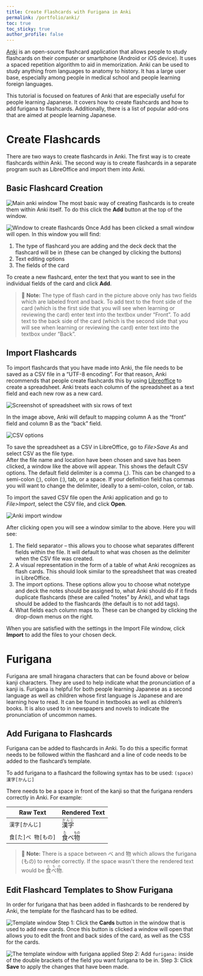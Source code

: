 ```yaml
---
title: Create Flashcards with Furigana in Anki
permalink: /portfolio/anki/
toc: true
toc_sticky: true
author_profile: false
---
```

[Anki](https://apps.ankiweb.net/) is an open-source flashcard application that allows people to study flashcards on their computer or smartphone (Android or iOS device). It uses a spaced repetition algorithm to aid in memorization. Anki can be used to study anything from languages to anatomy to history. It has a large user base, especially among people in medical school and people learning foreign languages.

This tutorial is focused on features of Anki that are especially useful for people learning Japanese. It covers how to create flashcards and how to add furigana to flashcards. Additionally, there is a list of popular add-ons that are aimed at people learning Japanese.

# Create Flashcards
There are two ways to create flashcards in Anki. The first way is to create flashcards within Anki. The second way is to create flashcards in a separate program such as LibreOffice and import them into Anki.

## Basic Flashcard Creation
![Main anki window](/assets/images/anki/ankimain.png)
The most basic way of creating flashcards is to create them within Anki itself. To do this click the **Add** button at the top of the window. 

![Window to create flashcards](/assets/images/anki/ankiadd.png)
Once Add has been clicked a small window will open. In this window you will find:
1. The type of flashcard you are adding and the deck deck that the flashcard will be in (these can be changed by clicking the buttons)
2. Text editing options
3. The fields of the card

 To create a new flashcard, enter the text that you want to see in the individual fields of the card and click **Add**.
>&#128221; **Note:** The type of flash card in the picture above only has two fields which are labeled front and back. To add text to the front side of the card (which is the first side that you will see when learning or reviewing the card) enter text into the textbox under “Front”. To add text to the back side of the card (which is the second side that you will see when learning or reviewing the card) enter text into the textbox under “Back”.

## Import Flashcards
To import flashcards that you have made into Anki, the file needs to be saved as a CSV file in a “UTF-8 encoding”. For that reason, Anki recommends that people create flashcards this by using [Libreoffice](https://www.libreoffice.org/) to create a spreadsheet. Anki treats each column of the spreadsheet as a text field and each new row as a new card.

![Screenshot of spreadsheet with six rows of text](/assets/images/anki/spreadsheet.png)

In the image above, Anki will default to mapping column A as the “front” field and column B as the “back” field. 

![CSV options](/assets/images/anki/csvoptions.png)

To save the spreadsheet as a CSV in LibreOffice, go to *File>Save As* and  select CSV as the file type.\
 After the file name and location have been chosen and save has been clicked, a window like the above will appear. This shows the default CSV options. The default field delimiter is a comma (,). This can be changed to a semi-colon (;), colon (:), tab, or a space. If your definition field has commas you will want to change the delimiter, ideally to a semi-colon, colon, or tab.

To import the saved CSV file open the Anki application and go to *File>Import*, select the CSV file, and click **Open**.

![Anki import window](/assets/images/anki/importfilewindow.png)

After clicking open you will see a window similar to the above. Here you will see:
1. The field separator – this allows you to choose what separates different fields within the file. It will default to what was chosen as the delimiter when the CSV file was created.
2. A visual representation in the form of a table of what Anki recognizes as flash cards. This should look similar to the spreadsheet that was created in LibreOffice.
3. The import options. These options allow you to choose what notetype and deck the notes should be assigned to, what Anki should do if it finds duplicate flashcards (these are called “notes” by Anki), and what tags should be added to the flashcards (the default is to not add tags).
4. What fields each column maps to. These can be changed by clicking the drop-down menus on the right.

When you are satisfied with the settings in the Import File window, click **Import** to add the files to your chosen deck.

# Furigana
Furigana are small hiragana characters that can be found above or below kanji characters. They are used to help indicate what the pronunciation of a kanji is. Furigana is helpful for both people learning Japanese as a second language as well as children whose first language is Japanese and are learning how to read. It can be found in textbooks as well as children’s books. It is also used to in newspapers and novels to indicate the pronunciation of uncommon names.

## Add Furigana to Flashcards
Furigana can be added to flashcards in Anki. To do this a specific format needs to be followed within the flashcard and a line of code needs to be added to the flashcard’s template.

To add furigana to a flashcard the following syntax has to be used: 
`(space)漢字[かんじ]`

There needs to be a space in front of the kanji so that the furigana renders correctly in Anki. For example:

| Raw Text       | Rendered Text             |
| -------------- | ------------------------- |
| `漢字[かんじ]`  | <ruby><rb>漢字</rb><rt>かんじ</rt></ruby> |
| `食[た]べ 物[もの]` | <ruby><rb>食</rb><rt>た</rt></ruby>べ<ruby><rb>物</rb><rt>もの</rt></ruby> |

>&#128221; **Note:** There is a space between べ and 物 which allows the furigana (もの) to render correctly. If the space wasn't there the rendered text would be <ruby><rb>食</rb><rt>た</rt>べ<rb>物</rb><rt>もの</rt></ruby>.

## Edit Flashcard Templates to Show Furigana
In order for furigana that has been added in flashcards to be rendered by Anki, the template for the flashcard has to be edited.

![Template window](/assets/images/anki/template.png)
Step 1: Click the **Cards** button in the window that is used to add new cards. Once this button is clicked a window will open that allows you to edit the front and back sides of the card, as well as the CSS for the cards. 

![The template window with furigana applied](/assets/images/anki/templatefurigana.png)
Step 2: Add `furigana:` inside of the double brackets of the field you want furigana to be in. 
Step 3: Click **Save** to apply the changes that have been made.